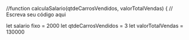 //function calculaSalario(qtdeCarrosVendidos, valorTotalVendas) {
 // Escreva seu código aqui

 let salario fixo = 2000
 let qtdeCarrosVendidos = 3 
 let valorTotalVendas = 130000 
 
